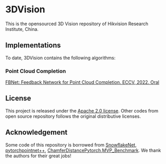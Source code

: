 # 3DVision

This is the opensourced 3D Vision repository of Hikvision Research Institute, China.

## Implementations

To date, 3DVision contains the following algorithms:

### Point Cloud Completion

[FBNet: Feedback Network for Point Cloud Completion. ECCV, 2022. Oral](./PointCompletion/FBNet)

## License

This project is released under the [Apache 2.0 license](./LICENSE). Other codes from open source repository follows the original distributive licenses.

## Acknowledgement

Some code of this repository is borrowed from [SnowflakeNet](https://github.com/AllenXiangX/SnowflakeNet), [pytorchpointnet++](https://github.com/erikwijmans/Pointnet2_PyTorch), [ChamferDistancePytorch](https://github.com/ThibaultGROUEIX/ChamferDistancePytorch),[MVP_Benchmark](https://github.com/paul007pl/MVP_Benchmark). We thank the authors for their great jobs!
